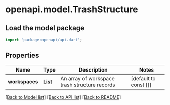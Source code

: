 # openapi.model.TrashStructure

## Load the model package
```dart
import 'package:openapi/api.dart';
```

## Properties
Name | Type | Description | Notes
------------ | ------------- | ------------- | -------------
**workspaces** | [**List<TrashStructureWorkspace>**](TrashStructureWorkspace.md) | An array of workspace trash structure records | [default to const []]

[[Back to Model list]](../README.md#documentation-for-models) [[Back to API list]](../README.md#documentation-for-api-endpoints) [[Back to README]](../README.md)


